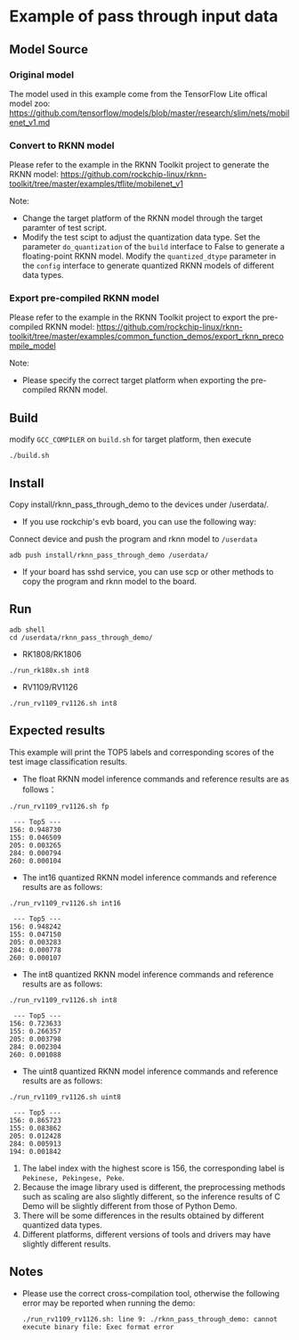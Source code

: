 # Example of pass through input data


## Model Source

### Original model
The model used in this example come from the TensorFlow Lite offical model zoo:
https://github.com/tensorflow/models/blob/master/research/slim/nets/mobilenet_v1.md

### Convert to RKNN model
Please refer to the example in the RKNN Toolkit project to generate the RKNN model:
https://github.com/rockchip-linux/rknn-toolkit/tree/master/examples/tflite/mobilenet_v1

Note:
- Change the target platform of the RKNN model through the target paramter of test script.
- Modify the test scipt to adjust the quantization data type. Set the parameter `do_quantization` of the `build` interface to False to generate a floating-point RKNN model. Modify the `quantized_dtype` parameter in the `config` interface to generate quantized RKNN models of different data types.

### Export pre-compiled RKNN model
Please refer to the example in the RKNN Toolkit project to export the pre-compiled RKNN model:
https://github.com/rockchip-linux/rknn-toolkit/tree/master/examples/common_function_demos/export_rknn_precompile_model

Note:
- Please specify the correct target platform when exporting the pre-compiled RKNN model.


## Build

modify `GCC_COMPILER` on `build.sh` for target platform, then execute

```
./build.sh
```

## Install

Copy install/rknn_pass_through_demo to the devices under /userdata/.

- If you use rockchip's evb board, you can use the following way:

Connect device and push the program and rknn model to `/userdata`

```
adb push install/rknn_pass_through_demo /userdata/
```

- If your board has sshd service, you can use scp or other methods to copy the program and rknn model to the board.

## Run

```
adb shell
cd /userdata/rknn_pass_through_demo/
```

- RK1808/RK1806
```
./run_rk180x.sh int8
```

- RV1109/RV1126
```
./run_rv1109_rv1126.sh int8
```

## Expected results

This example will print the TOP5 labels and corresponding scores of the test image classification results.
- The float RKNN model inference commands and reference results are as follows：
```
./run_rv1109_rv1126.sh fp

 --- Top5 ---
156: 0.948730
155: 0.046509
205: 0.003265
284: 0.000794
260: 0.000104
```
- The int16 quantized RKNN model inference commands and reference results are as follows:
```
./run_rv1109_rv1126.sh int16

 --- Top5 ---
156: 0.948242
155: 0.047150
205: 0.003283
284: 0.000778
260: 0.000107
```
- The int8 quantized RKNN model inference commands and reference results are as follows:
```
./run_rv1109_rv1126.sh int8

 --- Top5 ---
156: 0.723633
155: 0.266357
205: 0.003798
284: 0.002304
260: 0.001088
```
- The uint8 quantized RKNN model inference commands and reference results are as follows:
```
./run_rv1109_rv1126.sh uint8

 --- Top5 ---
156: 0.865723
155: 0.083862
205: 0.012428
284: 0.005913
194: 0.001842
```

1. The label index with the highest score is 156, the corresponding label is `Pekinese, Pekingese, Peke`.
2. Because the image library used is different, the preprocessing methods such as scaling are also slightly different, so the inference results of C Demo will be slightly different from those of Python Demo.
3. There will be some differences in the results obtained by different quantized data types.
4. Different platforms, different versions of tools and drivers may have slightly different results.


## Notes

- Please use the correct cross-compilation tool, otherwise the following error may be reported when running the demo:
  ```
  ./run_rv1109_rv1126.sh: line 9: ./rknn_pass_through_demo: cannot execute binary file: Exec format error
  ```
